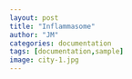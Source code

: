 ```yaml
---
layout: post
title: "Inflammasome"
author: "JM"
categories: documentation
tags: [documentation,sample]
image: city-1.jpg
---
```




